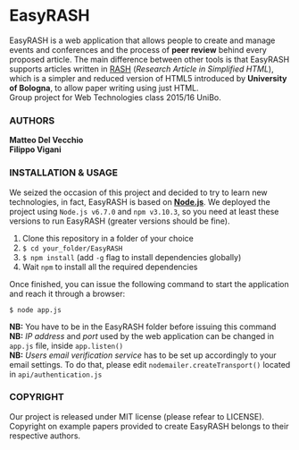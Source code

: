 # EasyRASH
EasyRASH is a web application that allows people to create and manage events and conferences and the process of __peer review__ behind every proposed article. The main difference between other tools is that EasyRASH supports articles written in [RASH](https://github.com/essepuntato/rash/) (*Research Article in Simplified HTML*), which is a simpler and reduced version of HTML5 introduced by __University of Bologna__, to allow paper writing using just HTML.  
Group project for Web Technologies class 2015/16 UniBo.

### AUTHORS
__Matteo Del Vecchio  
Filippo Vigani__

### INSTALLATION & USAGE
We seized the occasion of this project and decided to try to learn new technologies, in fact, EasyRASH is based on __[Node.js](https://nodejs.org/en/)__. We deployed the project using `Node.js v6.7.0` and `npm v3.10.3`, so you need at least these versions to run EasyRASH (greater versions should be fine).  

1. Clone this repository in a folder of your choice
2. `$ cd your_folder/EasyRASH`
3. `$ npm install` (add `-g` flag to install dependencies globally)
4. Wait `npm` to install all the required dependencies

Once finished, you can issue the following command to start the application and reach it through a browser:
	
	$ node app.js
  
__NB:__ You have to be in the EasyRASH folder before issuing this command  
__NB:__ *IP address* and *port* used by the web application can be changed in `app.js` file, inside `app.listen()`  
__NB:__ *Users email verification service* has to be set up accordingly to your email settings. To do that, please edit `nodemailer.createTransport()` located in `api/authentication.js`

### COPYRIGHT
Our project is released under MIT license (please refear to LICENSE).  
Copyright on example papers provided to create EasyRASH belongs to their respective authors.